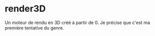 # render3D
Un moteur de rendu en 3D créé à partir de 0. Je précise que c'est ma première tentative du genre. 
